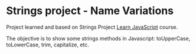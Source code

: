 # Strings project - Name Variations

Project learned and based on Strings Project [Learn JavaScript](https://learnjavascript.online) course.  

The objective is to show some strings methods in Javascript: toUpperCase, toLowerCase, trim, capitalize, etc.
